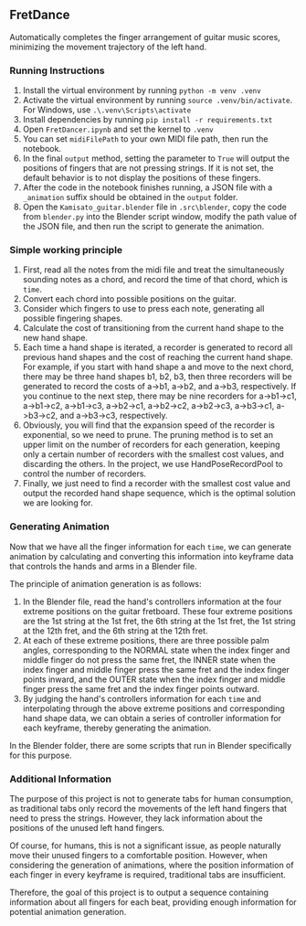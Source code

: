 ## FretDance

Automatically completes the finger arrangement of guitar music scores, minimizing the movement trajectory of the left hand.

### Running Instructions

1. Install the virtual environment by running `python -m venv .venv`
2. Activate the virtual environment by running `source .venv/bin/activate`. For Windows, use `.\.venv\Scripts\activate`
3. Install dependencies by running `pip install -r requirements.txt`
4. Open `FretDancer.ipynb` and set the kernel to `.venv`
5. You can set `midiFilePath` to your own MIDI file path, then run the notebook.
6. In the final `output` method, setting the parameter to `True` will output the positions of fingers that are not pressing strings. If it is not set, the default behavior is to not display the positions of these fingers.
7. After the code in the notebook finishes running, a JSON file with a `_animation` suffix should be obtained in the `output` folder.
8. Open the `Kamisato_guitar.blender` file in `.src\blender`, copy the code from `blender.py` into the Blender script window, modify the path value of the JSON file, and then run the script to generate the animation.

### Simple working principle

1. First, read all the notes from the midi file and treat the simultaneously sounding notes as a chord, and record the time of that chord, which is `time`.
2. Convert each chord into possible positions on the guitar.
3. Consider which fingers to use to press each note, generating all possible fingering shapes.
4. Calculate the cost of transitioning from the current hand shape to the new hand shape.
5. Each time a hand shape is iterated, a recorder is generated to record all previous hand shapes and the cost of reaching the current hand shape. For example, if you start with hand shape a and move to the next chord, there may be three hand shapes b1, b2, b3, then three recorders will be generated to record the costs of a->b1, a->b2, and a->b3, respectively. If you continue to the next step, there may be nine recorders for a->b1->c1, a->b1->c2, a->b1->c3, a->b2->c1, a->b2->c2, a->b2->c3, a->b3->c1, a->b3->c2, and a->b3->c3, respectively.
6. Obviously, you will find that the expansion speed of the recorder is exponential, so we need to prune. The pruning method is to set an upper limit on the number of recorders for each generation, keeping only a certain number of recorders with the smallest cost values, and discarding the others. In the project, we use HandPoseRecordPool to control the number of recorders.
7. Finally, we just need to find a recorder with the smallest cost value and output the recorded hand shape sequence, which is the optimal solution we are looking for.

### Generating Animation

Now that we have all the finger information for each `time`, we can generate animation by calculating and converting this information into keyframe data that controls the hands and arms in a Blender file.

The principle of animation generation is as follows:

1. In the Blender file, read the hand's controllers information at the four extreme positions on the guitar fretboard. These four extreme positions are the 1st string at the 1st fret, the 6th string at the 1st fret, the 1st string at the 12th fret, and the 6th string at the 12th fret.
2. At each of these extreme positions, there are three possible palm angles, corresponding to the NORMAL state when the index finger and middle finger do not press the same fret, the INNER state when the index finger and middle finger press the same fret and the index finger points inward, and the OUTER state when the index finger and middle finger press the same fret and the index finger points outward.
3. By judging the hand's controllers information for each `time` and interpolating through the above extreme positions and corresponding hand shape data, we can obtain a series of controller information for each keyframe, thereby generating the animation.

In the Blender folder, there are some scripts that run in Blender specifically for this purpose.

### Additional Information

The purpose of this project is not to generate tabs for human consumption, as traditional tabs only record the movements of the left hand fingers that need to press the strings. However, they lack information about the positions of the unused left hand fingers.

Of course, for humans, this is not a significant issue, as people naturally move their unused fingers to a comfortable position. However, when considering the generation of animations, where the position information of each finger in every keyframe is required, traditional tabs are insufficient.

Therefore, the goal of this project is to output a sequence containing information about all fingers for each beat, providing enough information for potential animation generation.
